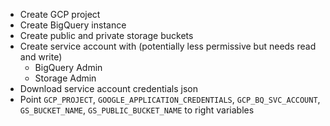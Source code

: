 - Create GCP project
- Create BigQuery instance
- Create public and private storage buckets
- Create service account with (potentially less permissive but needs read and write)
  - BigQuery Admin
  - Storage Admin
- Download service account credentials json
- Point `GCP_PROJECT`, `GOOGLE_APPLICATION_CREDENTIALS`, `GCP_BQ_SVC_ACCOUNT`,
  `GS_BUCKET_NAME`, `GS_PUBLIC_BUCKET_NAME` to right variables
